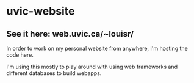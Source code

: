 # uvic-website
## See it here: web.uvic.ca/~louisr/

In order to work on my personal website from anywhere, I'm hosting the code here.

I'm using this mostly to play around with using web frameworks and different databases to build webapps.